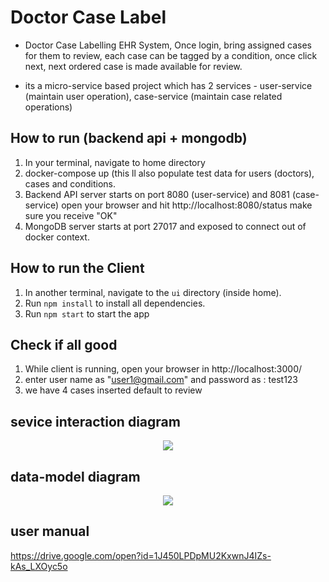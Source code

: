 # Doctor Case Label

- Doctor Case Labelling EHR System, Once login, bring assigned cases for them to review, each case can be tagged by a condition, 
once click next, next ordered case is made available for review.  

- its a micro-service based project which has 2 services - user-service (maintain user operation), case-service (maintain case related operations)

## How to run (backend api + mongodb)
1. In your terminal, navigate to home directory
2. docker-compose up (this ll also populate test data for users (doctors), cases and conditions.
3. Backend API server starts on port 8080 (user-service) and 8081 (case-service) open your browser and hit http://localhost:8080/status make sure you receive "OK"
4. MongoDB server starts at port 27017 and exposed to connect out of docker context.   

## How to run the Client
1. In another terminal, navigate to the `ui` directory (inside home).
2. Run `npm install` to install all dependencies.
3. Run `npm start` to start the app

## Check if all good
1. While client is running, open your browser in http://localhost:3000/
2. enter user name as "user1@gmail.com" and password as : test123
3. we have 4 cases inserted default to review

## sevice interaction diagram
<p align="center">
  <img src="https://drive.google.com/uc?export=view&id=13UJji9IwnV3RFC2aVWUWImTS2jS0srIl"/>
  <br/>
</p>


## data-model diagram
<p align="center">
  <img src="https://drive.google.com/uc?export=view&id=1DO4y1M8QPzFyxv2UH0BjS0O07B0O8T5b"/>
  <br/>
</p>

## user manual

https://drive.google.com/open?id=1J450LPDpMU2KxwnJ4IZs-kAs_LXOyc5o

